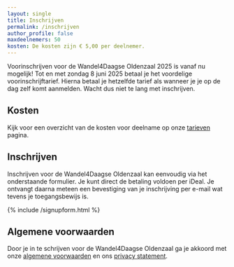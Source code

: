```yaml
---
layout: single
title: Inschrijven
permalink: /inschrijven
author_profile: false
maxdeelnemers: 50
kosten: De kosten zijn € 5,00 per deelnemer.
---
```


Voorinschrijven voor de Wandel4Daagse Oldenzaal 2025 is vanaf nu mogelijk! Tot en met zondag 8 juni 2025 betaal je het voordelige voorinschrijftarief. Hierna betaal je hetzelfde tarief als wanneer je je op de dag zelf komt aanmelden. Wacht dus niet te lang met inschrijven.  

## Kosten

Kijk voor een overzicht van de kosten voor deelname op onze [tarieven](/tarieven) pagina.  

## Inschrijven
Inschrijven voor de Wandel4Daagse Oldenzaal kan eenvoudig via het onderstaande formulier. Je kunt direct de betaling voldoen per iDeal. Je ontvangt daarna meteen een bevestiging van je inschrijving per e-mail wat tevens je toegangsbewijs is.  

{% include /signupform.html %}

## Algemene voorwaarden

Door je in te schrijven voor de Wandel4Daagse Oldenzaal ga je akkoord met onze [algemene voorwaarden](/voorwaarden) en ons [privacy statement](/privacy).  